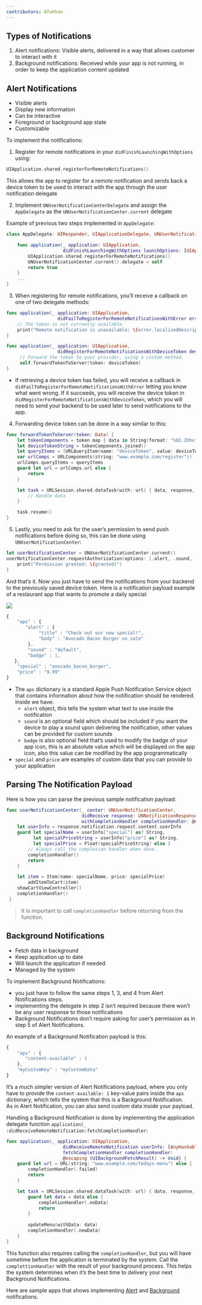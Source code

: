 ```yaml
---
contributors: ATahhan
---
```


## Types of Notifications

1. Alert notifications: Visible alerts, delivered in a way that allows customer to interact with it
2. Background notifications: Received while your app is not running, in order to keep the application content updated

## Alert Notifications

* Visible alerts
* Display new information
* Can be interactive
* Foreground or background app state
* Customizable

To implement the notifications:

1. Register for remote notifications in your `didFinishLaunchingWithOptions` using:

```swift
UIApplication.shared.registerForRemoteNotifications()
```

This allows the app to register for a remote notification and sends back a device token to be used to interact with the app through the user notification delegate

2. Implement `UNUserNotificationCenterDelegate` and assign the `AppDelegate` as the `UNUserNotificationCenter.current` delegate

Example of previous two steps implemented in `AppDelegate`:

```swift
class AppDelegate: UIResponder, UIApplicationDelegate, UNUserNotificationCenterDelegate {

    func application(_ application: UIApplication,
                     didFinishLaunchingWithOptions launchOptions: [UIApplication.LaunchOptionsKey: Any]?) -> Bool {
        UIApplication.shared.registerForRemoteNotifications()
        UNUserNotificationCenter.current().delegate = self
        return true
    }
	...
}
```

3. When registering for remote notifications, you’ll receive a callback on one of two delegate methods:

```swift
func application(_ application: UIApplication,
                   didFailToRegisterForRemoteNotificationsWithError error: Error) {
    // The token is not currently available.
    print("Remote notification is unavailable: \(error.localizedDescription)")
}

func application(_ application: UIApplication,
                   didRegisterForRemoteNotificationsWithDeviceToken deviceToken: Data) {
     // Forward the token to your provider, using a custom method.
     self.forwardTokenToServer(token: deviceToken)
}
```

* If retrieving a device token has failed, you will receive a callback in `didFailToRegisterForRemoteNotificationsWithError` letting you know what went wrong. If it succeeds, you will receive the device token in `didRegisterForRemoteNotificationsWithDeviceToken`, which you will need to send your backend to be used later to send notifications to the app.

4. Forwarding device token can be done in a way similar to this:

```swift
func forwardTokenToServer(token: Data) {
    let tokenComponents = token.map { data in String(format: "%02.2hhx", data) }
    let deviceTokenString = tokenComponents.joined()
    let queryItems = [URLQueryItem(name: "deviceToken", value: deviceTokenString)]
    var urlComps = URLComponents(string: "www.example.com/register")!
    urlComps.queryItems = queryItems
    guard let url = urlComps.url else {
        return
    }

    let task = URLSession.shared.dataTask(with: url) { data, response, error in
        // Handle data
    }

    task.resume()
}
```

5. Lastly, you need to ask for the user’s permission to send push notifications before doing so, this can be done using `UNUserNotificationCenter`:

```swift
let userNotificationCenter = UNUserNotificationCenter.current()
userNotificationCenter.requestAuthorization(options: [.alert, .sound, .badge]) { (granted, error) in
    print("Permission granted: \(granted)")
}
```

And that’s it. Now you just have to send the notifications from your backend to the previously saved device token. Here is a notification payload example of a restaurant app that wants to promote a daily special:

![][notification_example]

```js
{
    "aps" : {
       "alert" : {
            "title" : "Check out our new special!",
            "body" : "Avocado Bacon Burger on sale"
        },
        "sound" : "default",
        "badge" : 1,
   },
    "special" : "avocado_bacon_burger",
    "price" : "9.99"
}
```

* The `aps` dictionary is a standard Apple Push Notification Service object that contains information about how the notification should be rendered. Inside we have:
  * `alert` object, this tells the system what text to use inside the notification
  * `sound` is an optional field which should be included if you want the device to play a sound upon delivering the notification, other values can be provided for custom sounds
  * `badge` is also optional field that’s used to modify the badge of your app icon, this is an absolute value which will be displayed on the app icon, also this value can be modified by the app programmatically
* `special` and `price` are examples of custom data that you can provide to your application

## Parsing The Notification Payload

Here is how you can parse the previous sample notification payload:

```swift
func userNotificationCenter(_ center: UNUserNotificationCenter,
                            didReceive response: UNNotificationResponse,
                            withCompletionHandler completionHandler: @escaping () -> Void) {
    let userInfo = response.notification.request.content.userInfo
    guard let specialName = userInfo["special"] as? String,
          let specialPriceString = userInfo["price"] as? String,
          let specialPrice = Float(specialPriceString) else {
        // Always call the completion handler when done.
        completionHandler()
        return
    }

    let item = Item(name: specialName, price: specialPrice)
		addItemToCart(item)
  	showCartViewController()
    completionHandler()
 }
```

> It is important to call `completionHandler` before returning from the function.

## Background Notifications

* Fetch data in background
* Keep application up to date
* Will launch the application if needed
* Managed by the system

To implement Background Notifications: 

- you just have to follow the same steps 1, 3, and 4 from Alert Notifications steps. 
- implementing the delegate in step 2 isn’t required because there won’t be any user response to those notifications
- Background Notifications don’t require asking for user’s permission as in step 5 of Alert Notifications.

An example of a Background Notification payload is this:

```js
{
    "aps" : {
       "content-available" : 1
    },
    "myCustomKey" : "myCustomData"
}
```

It’s a much simpler version of Alert Notifications payload, where you only have to provide the `content-available: 1` key-value pairs inside the `aps` dictionary, which tells the system that this is a Background Notification.   
As in Alert Notification, you can also send custom data inside your payload.

Handling a Background Notification is done by implementing the application delegate function `application(_ :didReceiveRemoteNotification:fetchCompletionHandler`:

```swift
func application(_ application: UIApplication,
                     didReceiveRemoteNotification userInfo: [AnyHashable : Any],
                     fetchCompletionHandler completionHandler:
                     @escaping (UIBackgroundFetchResult) -> Void) {
    guard let url = URL(string: "www.example.com/todays-menu") else {
        completionHandler(.failed)
        return
    }

    let task = URLSession.shared.dataTask(with: url) { data, response, error in
        guard let data = data else {
            completionHandler(.noData)
            return
        }
  
        updateMenu(withData: data)
        completionHandler(.newData)
    }
}
```

This function also requires calling the `completionHandler`, but you will have sometime before the application is terminated by the system. Call the `complettionHandler` with the result of your background process. This helps the system determines when it’s the best time to delivery your next Background Notifications.

Here are sample apps that shows implementing [Alert][AlertSampleApp] and [Background][BackgroundSampleApp] notifications.

[notification_example]: ../../../images/notes/wwdc20/10095/notification_example.png
[AlertSampleApp]: https://developer.apple.com/documentation/usernotifications/implementing_alert_push_notifications
[BackgroundSampleApp]: https://developer.apple.com/documentation/usernotifications/implementing_background_push_notifications
